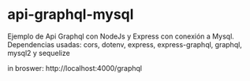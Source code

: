 # api-graphql-mysql
Ejemplo de Api Graphql con NodeJs y Express con conexión a Mysql. Dependencias usadas: cors, dotenv, express, express-graphql, graphql, mysql2  y sequelize

in broswer:  http://localhost:4000/graphql

